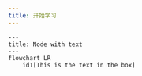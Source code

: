 ```yaml
---
title: 开始学习
---
```


```mermaid
---
title: Node with text
---
flowchart LR
    id1[This is the text in the box]
```
